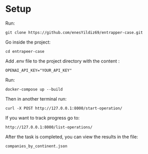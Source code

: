 # Setup

Run:
```
git clone https://github.com/enesYildiz69/entrapper-case.git
```
Go inside the project:
```
cd entrapeer-case
```
Add .env file to the project directory with the content : 
```
OPENAI_API_KEY="YOUR_API_KEY"
```
Run:
```
docker-compose up --build  
```
Then in another terminal run:
```
curl -X POST http://127.0.0.1:8000/start-operation/
```
If you want to track progress go to:
```
http://127.0.0.1:8000/list-operations/ 
```
After the task is completed, you can view the results in the file:
```
companies_by_continent.json
```
